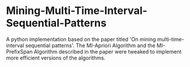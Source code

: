 # Mining-Multi-Time-Interval-Sequential-Patterns
A python implementation based on the paper titled 'On mining multi-time-interval sequential patterns'. The MI-Apriori Algorithm and the MI-PrefixSpan Algorithm described in the paper were tweaked to implement more efficient versions of the algorithms.
